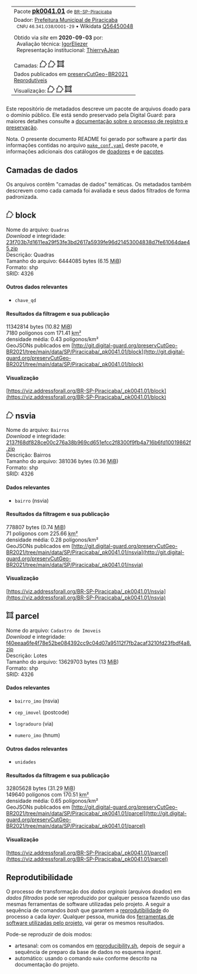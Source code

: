 <aside>
<table align="right" style="padding: 1em">
<tr><td>Pacote <a target="_git" title="link canônico para o git deste pacote" href="http://git.digital-guard.org/preserv-BR/blob/main/data/SP/Piracicaba/_pk0041.01"><big><b>pk0041.01</b></big></a> de <small><a target="_osmcodes" title="Jurisdição" href="https://osm.codes/BR-SP-Piracicaba">BR-SP-Piracicaba</a></small>
</td></tr>
<tr><td>
Doador: <a rel="external" target="_doador" href="http://www.piracicaba.sp.gov.br/">Prefeitura Municipal de Piracicaba</a>
<br/>&nbsp; <small>CNPJ 46.341.038/0001-29</small> • Wikidata <a rel="external" target="_doador" title="link descritor Wikidata do doador" href="https://www.wikidata.org/wiki/Q56450048">Q56450048</a></small><br/>

Obtido via <i>site</i> em <b>2020-09-03</b> por:
<br/>&nbsp; Avaliação técnica: <a rel="external" target="_gitPerson" title="usuário Git" href="https://github.com/IgorEliezer">IgorEliezer</a>
<br/>&nbsp; Representação institucional: <a rel="external" target="_gitPerson" title="usuário Git" href="https://github.com/ThierryAJean">ThierryAJean</a><br/>
</td></tr>
<tr><td>Camadas: <a title="block" href="#-block"><img src="https://raw.githubusercontent.com/digital-guard/preserv/main/docs/assets/layerIcon-block.png" alt="block" width="20"/></a> <a title="nsvia" href="#-nsvia"><img src="https://raw.githubusercontent.com/digital-guard/preserv/main/docs/assets/layerIcon-nsvia.png" alt="nsvia" width="20"/></a> <a title="parcel" href="#-parcel"><img src="https://raw.githubusercontent.com/digital-guard/preserv/main/docs/assets/layerIcon-parcel.png" alt="parcel" width="20"/></a> </td></tr>
<tr><td>Dados publicados em <a href="http://git.digital-guard.org/preservCutGeo-BR2021/tree/main/data/SP/Piracicaba/_pk0041.01">preservCutGeo-BR2021</a><br/><a href="#reprodutibilidade">Reprodutíveis</a></td></tr>
<tr><td>Visualização: <a title="block" href="https://viz.addressforall.org/BR-SP-Piracicaba/_pk0041.01/block"><img src="https://raw.githubusercontent.com/digital-guard/preserv/main/docs/assets/layerIcon-block.png" alt="block" width="20"/></a> <a title="nsvia" href="https://viz.addressforall.org/BR-SP-Piracicaba/_pk0041.01/nsvia"><img src="https://raw.githubusercontent.com/digital-guard/preserv/main/docs/assets/layerIcon-nsvia.png" alt="nsvia" width="20"/></a> <a title="parcel" href="https://viz.addressforall.org/BR-SP-Piracicaba/_pk0041.01/parcel"><img src="https://raw.githubusercontent.com/digital-guard/preserv/main/docs/assets/layerIcon-parcel.png" alt="parcel" width="20"/></a> </td></tr>
</table>
</aside>

<section>

Este repositório de metadados descreve um pacote de arquivos doado para o domínio público. Ele está sendo preservado pela Digital Guard: para maiores detalhes consulte a [documentação sobre o processo de registro e preservação](https://wiki.addressforall.org/doc/Documentação_Digital-guard).

Nota. O presente documento README foi gerado por software a partir das informações contidas no arquivo [`make_conf.yaml`](http://git.digital-guard.org/preserv-BR/blob/main/data/SP/Piracicaba/_pk0041.01/make_conf.yaml) deste pacote, e informações adicionais dos catálogos de [doadores](https://git.digital-guard.org/preserv-BR/blob/main/data/donor.csv) e de [pacotes](https://git.digital-guard.org/preserv-BR/blob/main/data/donatedPack.csv).

# Camadas de dados

Os arquivos contêm "camadas de dados" temáticas. Os metadados também descrevem como cada camada foi avaliada e seus dados filtrados de forma padronizada.

## <img src="https://raw.githubusercontent.com/digital-guard/preserv/main/docs/assets/layerIcon-block.png" alt="block" width="20"/> block

Nome do arquivo: `Quadras`<br/>*Download* e integridade: [23f703b7d1611ea29f53fe3bd2617a5939fe96d21453004838d7fe61064dae45.zip](http://dl.digital-guard.org/23f703b7d1611ea29f53fe3bd2617a5939fe96d21453004838d7fe61064dae45.zip)<br/>Descrição: Quadras<br/>Tamanho do arquivo: 6444085 bytes (6.15 <abbr title="mebibyte">MiB</abbr>)<br/>Formato: shp<br/>SRID: 4326

#### Outros dados relevantes
* `chave_qd`

#### Resultados da filtragem e sua publicação
11342814 bytes (10.82 <abbr title="mebibyte">MiB</abbr>)<br/>7180 polígonos com 171.41 <abbr title="quilômetros quadrados">km²</abbr><br/>densidade média: 0.43 polígonos/km²<br/>GeoJSONs publicados em [http://git.digital-guard.org/preservCutGeo-BR2021/tree/main/data/SP/Piracicaba/_pk0041.01/block](http://git.digital-guard.org/preservCutGeo-BR2021/tree/main/data/SP/Piracicaba/_pk0041.01/block)

#### Visualização
[https://viz.addressforall.org/BR-SP-Piracicaba/_pk0041.01/block](https://viz.addressforall.org/BR-SP-Piracicaba/_pk0041.01/block)
## <img src="https://raw.githubusercontent.com/digital-guard/preserv/main/docs/assets/layerIcon-nsvia.png" alt="nsvia" width="20"/> nsvia

Nome do arquivo: `Bairros`<br/>*Download* e integridade: [2137f68df828ce00c276a38b969cd651efcc2f8300f9fb4a716b6fd10019862f.zip](http://dl.digital-guard.org/2137f68df828ce00c276a38b969cd651efcc2f8300f9fb4a716b6fd10019862f.zip)<br/>Descrição: Bairros<br/>Tamanho do arquivo: 381036 bytes (0.36 <abbr title="mebibyte">MiB</abbr>)<br/>Formato: shp<br/>SRID: 4326

#### Dados relevantes
* `bairro` (nsvia)

#### Resultados da filtragem e sua publicação
778807 bytes (0.74 <abbr title="mebibyte">MiB</abbr>)<br/>71 polígonos com 225.66 <abbr title="quilômetros quadrados">km²</abbr><br/>densidade média: 0.28 polígonos/km²<br/>GeoJSONs publicados em [http://git.digital-guard.org/preservCutGeo-BR2021/tree/main/data/SP/Piracicaba/_pk0041.01/nsvia](http://git.digital-guard.org/preservCutGeo-BR2021/tree/main/data/SP/Piracicaba/_pk0041.01/nsvia)

#### Visualização
[https://viz.addressforall.org/BR-SP-Piracicaba/_pk0041.01/nsvia](https://viz.addressforall.org/BR-SP-Piracicaba/_pk0041.01/nsvia)
## <img src="https://raw.githubusercontent.com/digital-guard/preserv/main/docs/assets/layerIcon-parcel.png" alt="parcel" width="20"/> parcel

Nome do arquivo: `Cadastro de Imoveis`<br/>*Download* e integridade: [f40eeaa6fe4f78e52be084392cc9c04d07a95112f7fb2acaf3210fd23fbdf4a8.zip](http://dl.digital-guard.org/f40eeaa6fe4f78e52be084392cc9c04d07a95112f7fb2acaf3210fd23fbdf4a8.zip)<br/>Descrição: Lotes<br/>Tamanho do arquivo: 13629703 bytes (13 <abbr title="mebibyte">MiB</abbr>)<br/>Formato: shp<br/>SRID: 4326

#### Dados relevantes
* `bairro_imo` (nsvia)

* `cep_imovel` (postcode)

* `logradouro` (via)

* `numero_imo` (hnum)

#### Outros dados relevantes
* `unidades`

#### Resultados da filtragem e sua publicação
32805628 bytes (31.29 <abbr title="mebibyte">MiB</abbr>)<br/>149640 polígonos com 170.51 <abbr title="quilômetros quadrados">km²</abbr><br/>densidade média: 0.65 polígonos/km²<br/>GeoJSONs publicados em [http://git.digital-guard.org/preservCutGeo-BR2021/tree/main/data/SP/Piracicaba/_pk0041.01/parcel](http://git.digital-guard.org/preservCutGeo-BR2021/tree/main/data/SP/Piracicaba/_pk0041.01/parcel)

#### Visualização
[https://viz.addressforall.org/BR-SP-Piracicaba/_pk0041.01/parcel](https://viz.addressforall.org/BR-SP-Piracicaba/_pk0041.01/parcel)

</section>
<section>

# Reprodutibilidade

O processo de transformação dos *dados orginais* (arquivos doados) em *dados filtrados* pode ser reproduzido por qualquer pessoa fazendo uso das mesmas ferramentas de software utilizadas pelo projeto. A seguir a sequência de comandos *bash* que garantem a [reprodutibilidade](https://en.wikipedia.org/wiki/Reproducibility) do processo a cada *layer*. Qualquer pessoa, munida dos [ferramentas de software utilizadas pelo projeto](https://git.AddressForAll.org/suporte/blob/master/docs/pt/infra.md#ambientes-e-ferramentas-de-uso-geral), vai gerar os mesmos resultados.

Pode-se reproduzir de dois modos:
* artesanal: com os comandos em [reproducibility.sh](http://git.digital-guard.org/preserv-BR/blob/main/data/SP/Piracicaba/_pk0041.01/reproducibility.sh), depois de seguir a sequência de preparo da base de dados no esquema *ingest*.
* automático: usando o comando `make` conforme descrito na documentação do projeto.

</section>

